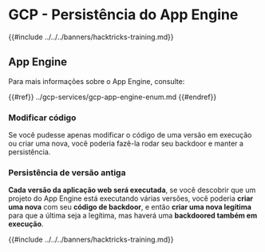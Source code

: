 # GCP - Persistência do App Engine

{{#include ../../../banners/hacktricks-training.md}}

## App Engine

Para mais informações sobre o App Engine, consulte:

{{#ref}}
../gcp-services/gcp-app-engine-enum.md
{{#endref}}

### Modificar código

Se você pudesse apenas modificar o código de uma versão em execução ou criar uma nova, você poderia fazê-la rodar seu backdoor e manter a persistência.

### Persistência de versão antiga

**Cada versão da aplicação web será executada**, se você descobrir que um projeto do App Engine está executando várias versões, você poderia **criar uma nova** com seu **código de backdoor**, e então **criar uma nova legítima** para que a última seja a legítima, mas haverá uma **backdoored também em execução**.

{{#include ../../../banners/hacktricks-training.md}}
